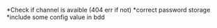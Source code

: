*Check if channel is avaible (404 err if not)
*correct password storage
*include some config value in bdd